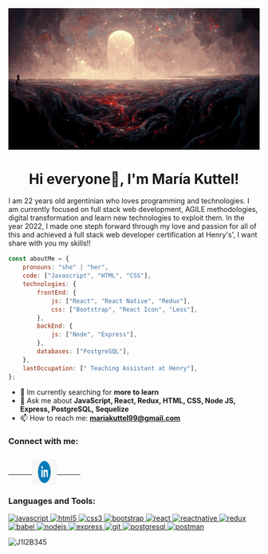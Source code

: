 <img src="./banner_FSTD_Kuttel.gif" alt="hello world"/>

<h1 align="center">Hi everyone👋, I'm María Kuttel!</h1>

I am 22 years old argentinian who loves programming and technologies. I am currently focused on full stack web development, AGILE methodologies, digital transformation and learn new technologies to exploit them. In the year 2022, I made one steph forward through my love and passion for all of this and achieved a full stack web developer certification at Henry's', I want share with you my skills!!

```javascript
const aboutMe = {
	pronouns: "she" | "her",
	code: ["Javascript", "HTML", "CSS"],
	technologies: {
		frontEnd: {
			js: ["React", "React Native", "Redux"],
			css: ["Bootstrap", "React Icon", "Less"],
		},
		backEnd: {
			js: ["Node", "Express"],
		},
		databases: ["PostgreSQL"],
	},
	lastOccupation: [" Teaching Assistant at Henry"],
};
```

- 🌱 Im currently searching for **more to learn**
- 💬 Ask me about **JavaScript, React, Redux, HTML, CSS, Node JS, Express, PostgreSQL, Sequelize**
- 📫 How to reach me: **mariakuttel99@gmail.com**


<h3 align="left">Connect with me:</h3>
<p align="left">
<a href="https://www.linkedin.com/in/maría-kuttel-133915223/" target="_blank" style="text-align: center; width: 100%;"><span style="font-size: 40px; color: #fff;">☛  </span><img align="center" src="./linkedinLogo.jpg" alt="Linkedin of María Kuttel" height="50" width="50" /><span style="font-size: 40px; color: #fff;">  ☚</span></a>

<h3 align="left">Languages and Tools:</h3>
<p align="left">  <a href="https://developer.mozilla.org/en-US/docs/Web/JavaScript" target="_blank"> <img src="https://upload.wikimedia.org/wikipedia/commons/thumb/9/99/Unofficial_JavaScript_logo_2.svg/1024px-Unofficial_JavaScript_logo_2.svg.png" alt="javascript" width="40" height="40"/> </a> 
<a href="https://www.w3.org/html/" target="_blank"> <img src="https://upload.wikimedia.org/wikipedia/commons/thumb/3/38/HTML5_Badge.svg/600px-HTML5_Badge.svg.png" alt="html5" width="40" height="40"/> </a>
<a href="https://www.w3schools.com/css/" target="_blank"> <img src="https://cdn4.iconfinder.com/data/icons/social-media-logos-6/512/121-css3-512.png" alt="css3" width="40" height="40"/> </a> 
<a href="https://getbootstrap.com" target="_blank"> <img src="https://upload.wikimedia.org/wikipedia/commons/thumb/b/b2/Bootstrap_logo.svg/1024px-Bootstrap_logo.svg.png" alt="bootstrap" width="40" height="40"/> </a> 
<a href="https://reactjs.org/" target="_blank"> <img src="https://seeklogo.com/images/R/react-logo-7B3CE81517-seeklogo.com.png" alt="react" width="40" height="40"/> </a> 
<a href="https://reactnative.dev/" target="_blank"> <img src="https://reactnative.dev/img/header_logo.svg" alt="reactnative" width="40" height="40"/> </a> 
<a href="https://redux.js.org" target="_blank"> <img src="https://seeklogo.com/images/R/redux-logo-9CA6836C12-seeklogo.com.png" alt="redux" width="40" height="40"/> </a>
<a href="https://babeljs.io/" target="_blank"> <img src="https://www.vectorlogo.zone/logos/babeljs/babeljs-icon.svg" alt="babel" width="40" height="40"/> </a>
<a href="https://nodejs.org" target="_blank"> <img src="https://cdn.pixabay.com/photo/2015/04/23/17/41/node-js-736399_960_720.png" alt="nodejs" height="40"/> </a>
<a href="https://expressjs.com" target="_blank"> <img src="https://i.cloudup.com/zfY6lL7eFa-3000x3000.png" alt="express" height="40"/> </a> 
<a href="https://git-scm.com/" target="_blank"> <img src="https://www.vectorlogo.zone/logos/git-scm/git-scm-icon.svg" alt="git" width="40" height="40"/> </a> 
<a href="https://www.postgresql.org" target="_blank"> <img src="https://upload.wikimedia.org/wikipedia/commons/thumb/2/29/Postgresql_elephant.svg/1200px-Postgresql_elephant.svg.png" alt="postgresql" width="40" height="40"/> </a> 
<a href="https://postman.com" target="_blank"> <img src="https://www.vectorlogo.zone/logos/getpostman/getpostman-icon.svg" alt="postman" width="40" height="40"/> </a>

<p><img align="left" src="" alt="J1I2B345" /></p>
</br>